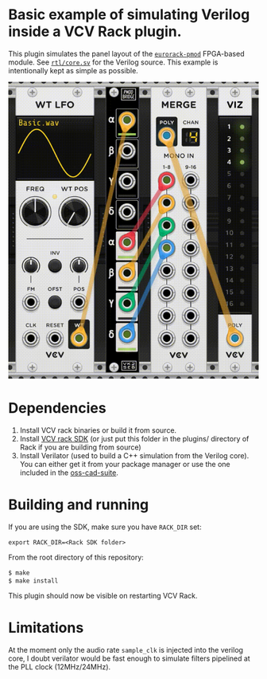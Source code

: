 # Basic example of simulating Verilog inside a VCV Rack plugin.

This plugin simulates the panel layout of the [`eurorack-pmod`](https://github.com/schnommus/eurorack-pmod) FPGA-based module. See [`rtl/core.sv`](rtl/core.sv) for the Verilog source. This example is intentionally kept as simple as possible.

![eurorack-pmod running inside VCV rack](doc/capture-eurorack-pmod.gif)

# Dependencies

1. Install VCV rack binaries or build it from source.
2. Install [VCV rack SDK](https://vcvrack.com/manual/PluginDevelopmentTutorial) (or just put this folder in the plugins/ directory of Rack if you are building from source)
3. Install Verilator (used to build a C++ simulation from the Verilog core). You can either get it from your package manager or use the one included in the [oss-cad-suite](https://github.com/YosysHQ/oss-cad-suite-build#installation).

# Building and running

If you are using the SDK, make sure you have `RACK_DIR` set:

```
export RACK_DIR=<Rack SDK folder>
```

From the root directory of this repository:

```
$ make
$ make install
```

This plugin should now be visible on restarting VCV Rack.

# Limitations

At the moment only the audio rate `sample_clk` is injected into the verilog core, I doubt verilator would be fast enough to simulate filters pipelined at the PLL clock (12MHz/24MHz).

